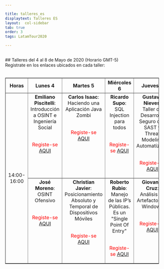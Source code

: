 ```yaml
---

title: talleres_es
displaytext: Talleres ES
layout:  col-sidebar
tab: true
order: 3
tags: LatamTour2020

---
```


<br>
## Talleres del 4 al 8 de Mayo de 2020 (Horario GMT-5)
<br>
Registrate en los enlaces ubicados en cada taller:
<br><br>

<table width="100%" border="1" style="text-align:center;">
  <tr>
    <th width="10%" >Horas</th>
    <th width="18%">Lunes 4</th>
    <th width="18%">Martes 5</th>
    <th width="18%">Miércoles 6</th>
    <th width="18%">Jueves 7</th>
    <th width="18%">Viernes 8</th>
  </tr>
  <tr>
    <td rowspan="2">14:00-16:00</td>
    <td valign="top"><b>Emiliano Piscitelli</b>:<br>Introducción a OSINT e Ingeniería Social<br><br><p><span style="color:red">Registe-se <a href="https://www.eventbrite.com/e/owasp-latamhome-tickets-103551382974?discount=Taller01-ES">AQUI</a></span></p></td>
    <td valign="top"><b>Carlos Isaac</b>:<br>Haciendo una Aplicación Java Zombi<br><br><p><span style="color:red">Registe-se <a href="https://www.eventbrite.com/e/owasp-latamhome-tickets-103551382974?discount=Taller03-ES">AQUI</a></span></p></td>
    <td valign="top"><b>Ricardo Supo</b>:<br>SQL Injection para todos<br><br><p><span style="color:red">Registe-se <a href="https://www.eventbrite.com/e/owasp-latamhome-tickets-103551382974?discount=Taller05-ES">AQUI</a></span></p></td>
    <td valign="top"><b>Gustavo Nieves</b>:<br>Taller de Desarrollo Seguro con SAST y Threat Modeling Automatizado<br><br><p><span style="color:red">Registe-se <a href="https://www.eventbrite.com/e/owasp-latamhome-tickets-103551382974?discount=Taller07-ES">AQUI</a></span></p></td>
    <td valign="top"><b>Cris Lima</b>:<br>Docker, un laboratorio de pentesting<br><br><p><span style="color:red">Registe-se <a href="https://www.eventbrite.com/e/owasp-latamhome-tickets-103551382974?discount=Taller10-ES">AQUI</a></span></p></td>
  </tr>
    <tr>
    <td valign="top"><b>José Moreno</b>:<br>OSINT Ofensivo<br><br><p><span style="color:red">Registe-se <a href="https://www.eventbrite.com/e/owasp-latamhome-tickets-103551382974?discount=Taller02-ES">AQUI</a></span></p></td>
    <td valign="top"><b>Christian Javier</b>:<br>Posicionamiento Absoluto y Temporal de Dispositivos Móviles<br><br><p><span style="color:red">Registe-se <a href="https://www.eventbrite.com/e/owasp-latamhome-tickets-103551382974?discount=Taller04-ES">AQUI</a></span></p></td>
    <td valign="top"><b>Roberto Rubio</b>:<br>Manejo de las IP’s Públicas. Es un "Single Point Of Entry"<br><br><p><span style="color:red">Registe-se <a href="https://www.eventbrite.com/e/owasp-latamhome-tickets-103551382974?discount=Taller06-ES">AQUI</a></span></p></td>
    <td valign="top"><b>Giovanni Cruz</b>:<br>Análisis de Artefactos en Windows<br><br><p><span style="color:red">Registe-se <a href="https://www.eventbrite.com/e/owasp-latamhome-tickets-103551382974?discount=Taller08-ES">AQUI</a></span></p></td>
    <td valign="top"><b>Mauricio Urizar</b>:<br>Análisis Forense a Windows<br><br><p><span style="color:red">Registe-se <a href="https://www.eventbrite.com/e/owasp-latamhome-tickets-103551382974?discount=Taller11-ES">AQUI</a></span></p></td>
  </tr>
 </table>